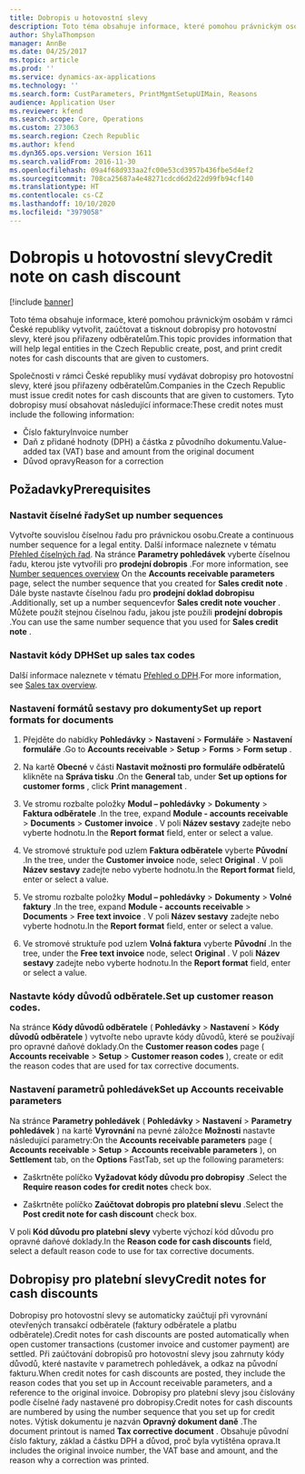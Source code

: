 ```yaml
---
title: Dobropis u hotovostní slevy
description: Toto téma obsahuje informace, které pomohou právnickým osobám v rámci České republiky vytvořit, zaúčtovat a tisknout dobropisy pro hotovostní slevy, které jsou přiřazeny odběratelům.
author: ShylaThompson
manager: AnnBe
ms.date: 04/25/2017
ms.topic: article
ms.prod: ''
ms.service: dynamics-ax-applications
ms.technology: ''
ms.search.form: CustParameters, PrintMgmtSetupUIMain, Reasons
audience: Application User
ms.reviewer: kfend
ms.search.scope: Core, Operations
ms.custom: 273063
ms.search.region: Czech Republic
ms.author: kfend
ms.dyn365.ops.version: Version 1611
ms.search.validFrom: 2016-11-30
ms.openlocfilehash: 09a4f68d933aa2fc00e53cd3957b436fbe5d4ef2
ms.sourcegitcommit: 708ca25687a4e48271cdcd6d2d22d99fb94cf140
ms.translationtype: HT
ms.contentlocale: cs-CZ
ms.lasthandoff: 10/10/2020
ms.locfileid: "3979058"
---
```

# <a name="credit-note-on-cash-discount"></a><span data-ttu-id="d9b9d-103">Dobropis u hotovostní slevy</span><span class="sxs-lookup"><span data-stu-id="d9b9d-103">Credit note on cash discount</span></span>

[!include [banner](../includes/banner.md)]

<span data-ttu-id="d9b9d-104">Toto téma obsahuje informace, které pomohou právnickým osobám v rámci České republiky vytvořit, zaúčtovat a tisknout dobropisy pro hotovostní slevy, které jsou přiřazeny odběratelům.</span><span class="sxs-lookup"><span data-stu-id="d9b9d-104">This topic provides information that will help legal entities in the Czech Republic create, post, and print credit notes for cash discounts that are given to customers.</span></span>

<span data-ttu-id="d9b9d-105">Společnosti v rámci České republiky musí vydávat dobropisy pro hotovostní slevy, které jsou přiřazeny odběratelům.</span><span class="sxs-lookup"><span data-stu-id="d9b9d-105">Companies in the Czech Republic must issue credit notes for cash discounts that are given to customers.</span></span> <span data-ttu-id="d9b9d-106">Tyto dobropisy musí obsahovat následující informace:</span><span class="sxs-lookup"><span data-stu-id="d9b9d-106">These credit notes must include the following information:</span></span>

-   <span data-ttu-id="d9b9d-107">Číslo faktury</span><span class="sxs-lookup"><span data-stu-id="d9b9d-107">Invoice number</span></span>
-   <span data-ttu-id="d9b9d-108">Daň z přidané hodnoty (DPH) a částka z původního dokumentu.</span><span class="sxs-lookup"><span data-stu-id="d9b9d-108">Value-added tax (VAT) base and amount from the original document</span></span>
-   <span data-ttu-id="d9b9d-109">Důvod opravy</span><span class="sxs-lookup"><span data-stu-id="d9b9d-109">Reason for a correction</span></span>

<a name="prerequisites"></a><span data-ttu-id="d9b9d-110">Požadavky</span><span class="sxs-lookup"><span data-stu-id="d9b9d-110">Prerequisites</span></span>
-------------

### <a name="set-up-number-sequences"></a><span data-ttu-id="d9b9d-111">Nastavit číselné řady</span><span class="sxs-lookup"><span data-stu-id="d9b9d-111">Set up number sequences</span></span>

<span data-ttu-id="d9b9d-112">Vytvořte souvislou číselnou řadu pro právnickou osobu.</span><span class="sxs-lookup"><span data-stu-id="d9b9d-112">Create a continuous number sequence for a legal entity.</span></span> <span data-ttu-id="d9b9d-113">Další informace naleznete v tématu [Přehled číselných řad](../../fin-and-ops/organization-administration/number-sequence-overview.md). Na stránce **Parametry pohledávek** vyberte číselnou řadu, kterou jste vytvořili pro **prodejní dobropis** .</span><span class="sxs-lookup"><span data-stu-id="d9b9d-113">For more information, see [Number sequences overview](../../fin-and-ops/organization-administration/number-sequence-overview.md) On the **Accounts receivable parameters** page, select the number sequence that you created for **Sales credit note** .</span></span> <span data-ttu-id="d9b9d-114">Dále byste nastavte číselnou řadu pro **prodejní doklad dobropisu** .</span><span class="sxs-lookup"><span data-stu-id="d9b9d-114">Additionally, set up a number sequencevfor **Sales credit note voucher** .</span></span> <span data-ttu-id="d9b9d-115">Můžete použít stejnou číselnou řadu, jakou jste použili **prodejní dobropis** .</span><span class="sxs-lookup"><span data-stu-id="d9b9d-115">You can use the same number sequence that you used for **Sales credit note** .</span></span>

### <a name="set-up-sales-tax-codes"></a><span data-ttu-id="d9b9d-116">Nastavit kódy DPH</span><span class="sxs-lookup"><span data-stu-id="d9b9d-116">Set up sales tax codes</span></span>

<span data-ttu-id="d9b9d-117">Další informace naleznete v tématu [Přehled o DPH](../general-ledger/indirect-taxes-overview.md).</span><span class="sxs-lookup"><span data-stu-id="d9b9d-117">For more information, see [Sales tax overview](../general-ledger/indirect-taxes-overview.md).</span></span>

### <a name="set-up-report-formats-for-documents"></a><span data-ttu-id="d9b9d-118">Nastavení formátů sestavy pro dokumenty</span><span class="sxs-lookup"><span data-stu-id="d9b9d-118">Set up report formats for documents</span></span>

1.  <span data-ttu-id="d9b9d-119">Přejděte do nabídky **Pohledávky** \> **Nastavení** \> **Formuláře** \> **Nastavení formuláře** .</span><span class="sxs-lookup"><span data-stu-id="d9b9d-119">Go to **Accounts receivable** \> **Setup** \> **Forms** \> **Form setup** .</span></span>

2.  <span data-ttu-id="d9b9d-120">Na kartě **Obecné** v části **Nastavit možnosti pro formuláře odběratelů** klikněte na **Správa tisku** .</span><span class="sxs-lookup"><span data-stu-id="d9b9d-120">On the **General** tab, under **Set up options for customer forms** , click **Print management** .</span></span>

3.  <span data-ttu-id="d9b9d-121">Ve stromu rozbalte položky **Modul – pohledávky** \> **Dokumenty** \> **Faktura odběratele** .</span><span class="sxs-lookup"><span data-stu-id="d9b9d-121">In the tree, expand **Module - accounts receivable** \> **Documents** \> **Customer invoice** .</span></span> <span data-ttu-id="d9b9d-122">V poli **Název sestavy** zadejte nebo vyberte hodnotu.</span><span class="sxs-lookup"><span data-stu-id="d9b9d-122">In the **Report format** field, enter or select a value.</span></span>

4.  <span data-ttu-id="d9b9d-123">Ve stromové struktuře pod uzlem **Faktura odběratele** vyberte **Původní** .</span><span class="sxs-lookup"><span data-stu-id="d9b9d-123">In the tree, under the **Customer invoice** node, select **Original** .</span></span> <span data-ttu-id="d9b9d-124">V poli **Název sestavy** zadejte nebo vyberte hodnotu.</span><span class="sxs-lookup"><span data-stu-id="d9b9d-124">In the **Report format** field, enter or select a value.</span></span>

5.  <span data-ttu-id="d9b9d-125">Ve stromu rozbalte položky **Modul – pohledávky** \> **Dokumenty** \> **Volné faktury** .</span><span class="sxs-lookup"><span data-stu-id="d9b9d-125">In the tree, expand **Module - accounts receivable** \> **Documents** \> **Free text invoice** .</span></span> <span data-ttu-id="d9b9d-126">V poli **Název sestavy** zadejte nebo vyberte hodnotu.</span><span class="sxs-lookup"><span data-stu-id="d9b9d-126">In the **Report format** field, enter or select a value.</span></span>

6.  <span data-ttu-id="d9b9d-127">Ve stromové struktuře pod uzlem **Volná faktura** vyberte **Původní** .</span><span class="sxs-lookup"><span data-stu-id="d9b9d-127">In the tree, under the **Free text invoice** node, select **Original** .</span></span> <span data-ttu-id="d9b9d-128">V poli **Název sestavy** zadejte nebo vyberte hodnotu.</span><span class="sxs-lookup"><span data-stu-id="d9b9d-128">In the **Report format** field, enter or select a value.</span></span>

### <a name="set-up-customer-reason-codes"></a><span data-ttu-id="d9b9d-129">Nastavte kódy důvodů odběratele.</span><span class="sxs-lookup"><span data-stu-id="d9b9d-129">Set up customer reason codes.</span></span>

<span data-ttu-id="d9b9d-130">Na stránce **Kódy důvodů odběratele** ( **Pohledávky** \> **Nastavení** \> **Kódy důvodů odběratele** ) vytvořte nebo upravte kódy důvodů, které se používají pro opravné daňové doklady.</span><span class="sxs-lookup"><span data-stu-id="d9b9d-130">On the **Customer reason codes** page ( **Accounts receivable** \> **Setup** \> **Customer reason codes** ), create or edit the reason codes that are used for tax corrective documents.</span></span>

### <a name="set-up-accounts-receivable-parameters"></a><span data-ttu-id="d9b9d-131">Nastavení parametrů pohledávek</span><span class="sxs-lookup"><span data-stu-id="d9b9d-131">Set up Accounts receivable parameters</span></span>

<span data-ttu-id="d9b9d-132">Na stránce **Parametry pohledávek** ( **Pohledávky** \> **Nastavení** \> **Parametry pohledávek** ) na kartě **Vyrovnání** na pevné záložce **Možnosti** nastavte následující parametry:</span><span class="sxs-lookup"><span data-stu-id="d9b9d-132">On the **Accounts receivable parameters** page ( **Accounts receivable** \> **Setup** \> **Accounts receivable parameters** ), on **Settlement** tab, on the **Options** FastTab, set up the following parameters:</span></span>

-   <span data-ttu-id="d9b9d-133">Zaškrtněte políčko **Vyžadovat kódy důvodu pro dobropisy** .</span><span class="sxs-lookup"><span data-stu-id="d9b9d-133">Select the **Require reason codes for credit notes** check box.</span></span>

-   <span data-ttu-id="d9b9d-134">Zaškrtněte políčko **Zaúčtovat dobropis pro platební slevu** .</span><span class="sxs-lookup"><span data-stu-id="d9b9d-134">Select the **Post credit note for cash discount** check box.</span></span>

<span data-ttu-id="d9b9d-135">V poli **Kód důvodu pro platební slevy** vyberte výchozí kód důvodu pro opravné daňové doklady.</span><span class="sxs-lookup"><span data-stu-id="d9b9d-135">In the **Reason code for cash discounts** field, select a default reason code to use for tax corrective documents.</span></span>

## <a name="credit-notes-for-cash-discounts"></a><span data-ttu-id="d9b9d-136">Dobropisy pro platební slevy</span><span class="sxs-lookup"><span data-stu-id="d9b9d-136">Credit notes for cash discounts</span></span>

<span data-ttu-id="d9b9d-137">Dobropisy pro hotovostní slevy se automaticky zaúčtují při vyrovnání otevřených transakcí odběratele (faktury odběratele a platbu odběratele).</span><span class="sxs-lookup"><span data-stu-id="d9b9d-137">Credit notes for cash discounts are posted automatically when open customer transactions (customer invoice and customer payment) are settled.</span></span> <span data-ttu-id="d9b9d-138">Při zaúčtování dobropisů pro hotovostní slevy jsou zahrnuty kódy důvodů, které nastavíte v parametrech pohledávek, a odkaz na původní fakturu.</span><span class="sxs-lookup"><span data-stu-id="d9b9d-138">When credit notes for cash discounts are posted, they include the reason codes that you set up in Account receivable parameters, and a reference to the original invoice.</span></span>
<span data-ttu-id="d9b9d-139">Dobropisy pro platební slevy jsou číslovány podle číselné řady nastavené pro dobropisy.</span><span class="sxs-lookup"><span data-stu-id="d9b9d-139">Credit notes for cash discounts are numbered by using the number sequence that you set up for credit notes.</span></span> <span data-ttu-id="d9b9d-140">Výtisk dokumentu je nazván **Opravný dokument daně** .</span><span class="sxs-lookup"><span data-stu-id="d9b9d-140">The document printout is named **Tax corrective document** .</span></span> <span data-ttu-id="d9b9d-141">Obsahuje původní číslo faktury, základ a částku DPH a důvod, proč byla vytištěna oprava.</span><span class="sxs-lookup"><span data-stu-id="d9b9d-141">It includes the original invoice number, the VAT base and amount, and the reason why a correction was printed.</span></span>

